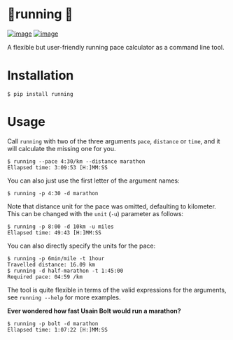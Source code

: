 # 🏃running 🏃
[![image](https://img.shields.io/pypi/v/running.svg)](https://pypi.org/project/running/)
[![image](https://img.shields.io/pypi/pyversions/running.svg)](https://pypi.org/project/running/)

A flexible but user-friendly running pace calculator as a command line tool.

# Installation
```
$ pip install running
```

# Usage
Call `running` with two of the three arguments `pace`, `distance` or `time`, and it will calculate the missing one for you.

```
$ running --pace 4:30/km --distance marathon 
Ellapsed time: 3:09:53 [H:]MM:SS
```

You can also just use the first letter of the argument names:
```
$ running -p 4:30 -d marathon
```

Note that distance unit for the pace was omitted, defaulting to kilometer. This can be changed with the `unit` (`-u`) parameter as follows:
```
$ running -p 8:00 -d 10km -u miles
Ellapsed time: 49:43 [H:]MM:SS
```

You can also directly specify the units for the pace:
```
$ running -p 6min/mile -t 1hour
Travelled distance: 16.09 km
$ running -d half-marathon -t 1:45:00
Required pace: 04:59 /km
```

The tool is quite flexible in terms of the valid expressions for the arguments, see `running --help` for more examples.

**Ever wondered how fast Usain Bolt would run a marathon?**
```
$ running -p bolt -d marathon
Ellapsed time: 1:07:22 [H:]MM:SS
```
